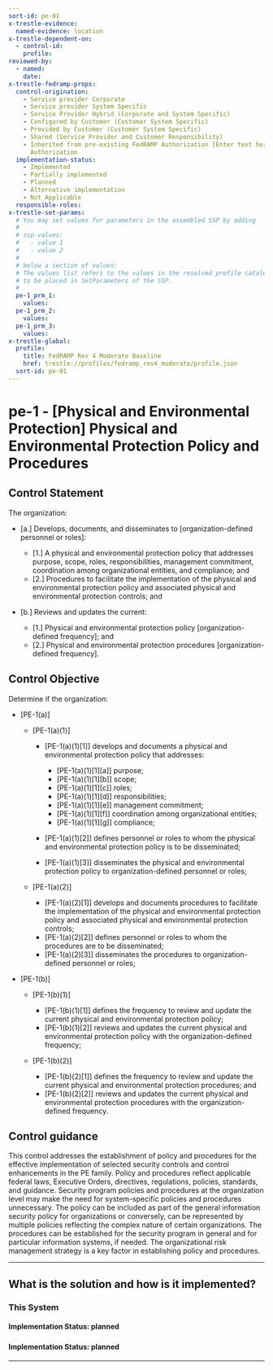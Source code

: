 ```yaml
---
sort-id: pe-01
x-trestle-evidence:
  named-evidence: location
x-trestle-dependent-on:
  - control-id:
    profile:
reviewed-by:
  - named:
    date:
x-trestle-fedramp-props:
  control-origination:
    - Service provider Corporate
    - Service provider System Specific
    - Service Provider Hybrid (Corporate and System Specific)
    - Configured by Customer (Customer System Specific)
    - Provided by Customer (Customer System Specific)
    - Shared (Service Provider and Customer Responsibility)
    - Inherited from pre-existing FedRAMP Authorization [Enter text here], Date of
      Authorization
  implementation-status:
    - Implemented
    - Partially implemented
    - Planned
    - Alternative implementation
    - Not Applicable
  responsible-roles:
x-trestle-set-params:
  # You may set values for parameters in the assembled SSP by adding
  #
  # ssp-values:
  #   - value 1
  #   - value 2
  #
  # below a section of values:
  # The values list refers to the values in the resolved profile catalog, and the ssp-values represent new values
  # to be placed in SetParameters of the SSP.
  #
  pe-1_prm_1:
    values:
  pe-1_prm_2:
    values:
  pe-1_prm_3:
    values:
x-trestle-global:
  profile:
    title: FedRAMP Rev 4 Moderate Baseline
    href: trestle://profiles/fedramp_rev4_moderate/profile.json
  sort-id: pe-01
---
```


# pe-1 - \[Physical and Environmental Protection\] Physical and Environmental Protection Policy and Procedures

## Control Statement

The organization:

- \[a.\] Develops, documents, and disseminates to [organization-defined personnel or roles]:

  - \[1.\] A physical and environmental protection policy that addresses purpose, scope, roles, responsibilities, management commitment, coordination among organizational entities, and compliance; and
  - \[2.\] Procedures to facilitate the implementation of the physical and environmental protection policy and associated physical and environmental protection controls; and

- \[b.\] Reviews and updates the current:

  - \[1.\] Physical and environmental protection policy [organization-defined frequency]; and
  - \[2.\] Physical and environmental protection procedures [organization-defined frequency].

## Control Objective

Determine if the organization:

- \[PE-1(a)\]

  - \[PE-1(a)(1)\]

    - \[PE-1(a)(1)[1]\] develops and documents a physical and environmental protection policy that addresses:

      - \[PE-1(a)(1)[1][a]\] purpose;
      - \[PE-1(a)(1)[1][b]\] scope;
      - \[PE-1(a)(1)[1][c]\] roles;
      - \[PE-1(a)(1)[1][d]\] responsibilities;
      - \[PE-1(a)(1)[1][e]\] management commitment;
      - \[PE-1(a)(1)[1][f]\] coordination among organizational entities;
      - \[PE-1(a)(1)[1][g]\] compliance;

    - \[PE-1(a)(1)[2]\] defines personnel or roles to whom the physical and environmental protection policy is to be disseminated;
    - \[PE-1(a)(1)[3]\] disseminates the physical and environmental protection policy to organization-defined personnel or roles;

  - \[PE-1(a)(2)\]

    - \[PE-1(a)(2)[1]\] develops and documents procedures to facilitate the implementation of the physical and environmental protection policy and associated physical and environmental protection controls;
    - \[PE-1(a)(2)[2]\] defines personnel or roles to whom the procedures are to be disseminated;
    - \[PE-1(a)(2)[3]\] disseminates the procedures to organization-defined personnel or roles;

- \[PE-1(b)\]

  - \[PE-1(b)(1)\]

    - \[PE-1(b)(1)[1]\] defines the frequency to review and update the current physical and environmental protection policy;
    - \[PE-1(b)(1)[2]\] reviews and updates the current physical and environmental protection policy with the organization-defined frequency;

  - \[PE-1(b)(2)\]

    - \[PE-1(b)(2)[1]\] defines the frequency to review and update the current physical and environmental protection procedures; and
    - \[PE-1(b)(2)[2]\] reviews and updates the current physical and environmental protection procedures with the organization-defined frequency.

## Control guidance

This control addresses the establishment of policy and procedures for the effective implementation of selected security controls and control enhancements in the PE family. Policy and procedures reflect applicable federal laws, Executive Orders, directives, regulations, policies, standards, and guidance. Security program policies and procedures at the organization level may make the need for system-specific policies and procedures unnecessary. The policy can be included as part of the general information security policy for organizations or conversely, can be represented by multiple policies reflecting the complex nature of certain organizations. The procedures can be established for the security program in general and for particular information systems, if needed. The organizational risk management strategy is a key factor in establishing policy and procedures.

______________________________________________________________________

## What is the solution and how is it implemented?

<!-- For implementation status enter one of: implemented, partial, planned, alternative, not-applicable -->

<!-- Note that the list of rules under ### Rules: is read-only and changes will not be captured after assembly to JSON -->

### This System

<!-- Add implementation prose for the main This System component for control: pe-1 -->

#### Implementation Status: planned

### 

<!-- Add control implementation description here for control: pe-1 -->

#### Implementation Status: planned

______________________________________________________________________
